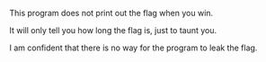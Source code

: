 This program does not print out the flag when you win.

It will only tell you how long the flag is, just to taunt you.

I am confident that there is no way for the program to leak the flag.